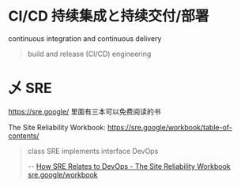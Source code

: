 
# CI/CD 持续集成と持续交付/部署

continuous integration and continuous delivery

> build and release (CI/CD) engineering

# 乄 SRE

https://sre.google/ 里面有三本可以免费阅读的书

The Site Reliability Workbook: https://sre.google/workbook/table-of-contents/

> class SRE implements interface DevOps
> 
> -- [How SRE Relates to DevOps - The Site Reliability Workbook sre.google/workbook](https://sre.google/workbook/how-sre-relates/)

